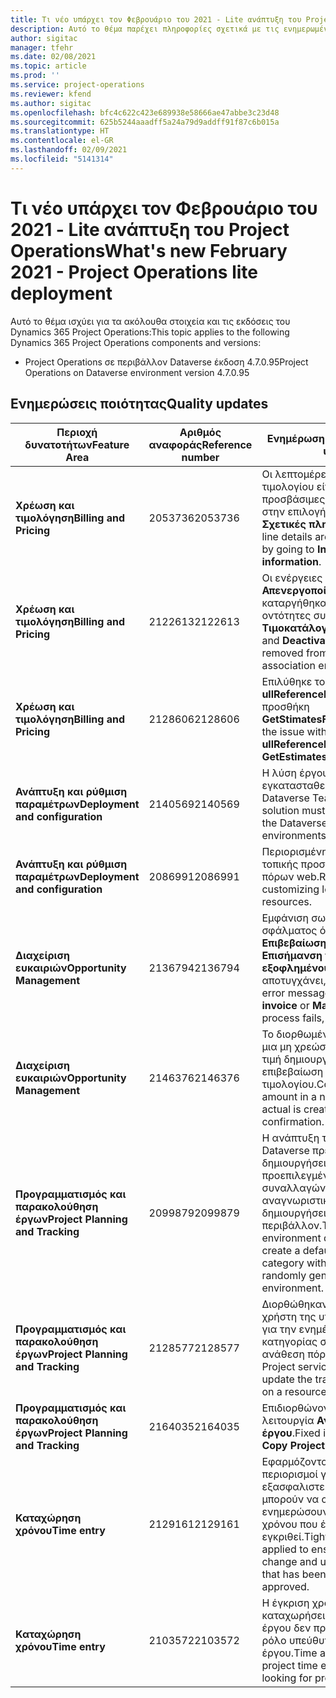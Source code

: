 ```yaml
---
title: Τι νέο υπάρχει τον Φεβρουάριο του 2021 - Lite ανάπτυξη του Project Operations
description: Αυτό το θέμα παρέχει πληροφορίες σχετικά με τις ενημερωμένες εκδόσεις ποιότητας που είναι διαθέσιμες στην έκδοση του Φεβρουαρίου 2021 της lite ανάπτυξης του Project Operations.
author: sigitac
manager: tfehr
ms.date: 02/08/2021
ms.topic: article
ms.prod: ''
ms.service: project-operations
ms.reviewer: kfend
ms.author: sigitac
ms.openlocfilehash: bfc4c622c423e689938e58666ae47abbe3c23d48
ms.sourcegitcommit: 625b5244aaadff5a24a79d9addff91f87c6b015a
ms.translationtype: HT
ms.contentlocale: el-GR
ms.lasthandoff: 02/09/2021
ms.locfileid: "5141314"
---
```

# <a name="whats-new-february-2021---project-operations-lite-deployment"></a><span data-ttu-id="3da02-103">Τι νέο υπάρχει τον Φεβρουάριο του 2021 - Lite ανάπτυξη του Project Operations</span><span class="sxs-lookup"><span data-stu-id="3da02-103">What's new February 2021 - Project Operations lite deployment</span></span>

<span data-ttu-id="3da02-104">Αυτό το θέμα ισχύει για τα ακόλουθα στοιχεία και τις εκδόσεις του Dynamics 365 Project Operations:</span><span class="sxs-lookup"><span data-stu-id="3da02-104">This topic applies to the following Dynamics 365 Project Operations components and versions:</span></span>

  - <span data-ttu-id="3da02-105">Project Operations σε περιβάλλον Dataverse έκδοση 4.7.0.95</span><span class="sxs-lookup"><span data-stu-id="3da02-105">Project Operations on Dataverse environment version 4.7.0.95</span></span>

## <a name="quality-updates"></a><span data-ttu-id="3da02-106">Ενημερώσεις ποιότητας</span><span class="sxs-lookup"><span data-stu-id="3da02-106">Quality updates</span></span>

| <span data-ttu-id="3da02-107">**Περιοχή δυνατοτήτων**</span><span class="sxs-lookup"><span data-stu-id="3da02-107">**Feature Area**</span></span> | <span data-ttu-id="3da02-108">**Αριθμός αναφοράς**</span><span class="sxs-lookup"><span data-stu-id="3da02-108">**Reference number**</span></span> | <span data-ttu-id="3da02-109">**Ενημέρωση ποιότητας**</span><span class="sxs-lookup"><span data-stu-id="3da02-109">**Quality update**</span></span> |
| --- | --- | --- |
| <span data-ttu-id="3da02-110">**Χρέωση και τιμολόγηση**</span><span class="sxs-lookup"><span data-stu-id="3da02-110">**Billing and Pricing**</span></span> | <span data-ttu-id="3da02-111">2053736</span><span class="sxs-lookup"><span data-stu-id="3da02-111">2053736</span></span> | <span data-ttu-id="3da02-112">Οι λεπτομέρειες της γραμμής τιμολογίου είναι πλέον προσβάσιμες μεταβαίνοντας στην επιλογή **Τιμολόγιο** > **Σχετικές πληροφορίες**.</span><span class="sxs-lookup"><span data-stu-id="3da02-112">Invoice line details are now accessible by going to **Invoice** > **Related information**.</span></span> |
| <span data-ttu-id="3da02-113">**Χρέωση και τιμολόγηση**</span><span class="sxs-lookup"><span data-stu-id="3da02-113">**Billing and Pricing**</span></span> | <span data-ttu-id="3da02-114">2122613</span><span class="sxs-lookup"><span data-stu-id="3da02-114">2122613</span></span> | <span data-ttu-id="3da02-115">Οι ενέργειες **Ενεργοποίηση** και **Απενεργοποίηση** καταργήθηκαν από τις οντότητες συσχετισμού **Τιμοκατάλογος**.</span><span class="sxs-lookup"><span data-stu-id="3da02-115">The **Activate** and **Deactivate** actions were removed from the **Price List** association entities.</span></span> |
| <span data-ttu-id="3da02-116">**Χρέωση και τιμολόγηση**</span><span class="sxs-lookup"><span data-stu-id="3da02-116">**Billing and Pricing**</span></span> | <span data-ttu-id="3da02-117">2128606</span><span class="sxs-lookup"><span data-stu-id="3da02-117">2128606</span></span> | <span data-ttu-id="3da02-118">Επιλύθηκε το ζήτημα με το **ullReferenceException** στην προσθήκη **GetStimatesForProject**.</span><span class="sxs-lookup"><span data-stu-id="3da02-118">Resolved the issue with **ullReferenceException** in the **GetEstimatesForProject** plug-in.</span></span> |
| <span data-ttu-id="3da02-119">**Ανάπτυξη και ρύθμιση παραμέτρων**</span><span class="sxs-lookup"><span data-stu-id="3da02-119">**Deployment and configuration**</span></span> | <span data-ttu-id="3da02-120">2140569</span><span class="sxs-lookup"><span data-stu-id="3da02-120">2140569</span></span> | <span data-ttu-id="3da02-121">Η λύση έργου δεν πρέπει να εγκατασταθεί σε περιβάλλοντα Dataverse Teams.</span><span class="sxs-lookup"><span data-stu-id="3da02-121">Project solution must not be installed in the Dataverse Teams environments.</span></span> |
| <span data-ttu-id="3da02-122">**Ανάπτυξη και ρύθμιση παραμέτρων**</span><span class="sxs-lookup"><span data-stu-id="3da02-122">**Deployment and configuration**</span></span> | <span data-ttu-id="3da02-123">2086991</span><span class="sxs-lookup"><span data-stu-id="3da02-123">2086991</span></span> | <span data-ttu-id="3da02-124">Περιορισμένη προσαρμογή της τοπικής προσαρμογής των πόρων web.</span><span class="sxs-lookup"><span data-stu-id="3da02-124">Restricted customizing localization of web resources.</span></span> |
| <span data-ttu-id="3da02-125">**Διαχείριση ευκαιριών**</span><span class="sxs-lookup"><span data-stu-id="3da02-125">**Opportunity Management**</span></span> | <span data-ttu-id="3da02-126">2136794</span><span class="sxs-lookup"><span data-stu-id="3da02-126">2136794</span></span> | <span data-ttu-id="3da02-127">Εμφάνιση σωστού μηνύματος σφάλματος όταν η διαδικασία **Επιβεβαίωση τιμολογίου** ή **Επισήμανση τιμολογίου ως εξοφλημένου** αποτυγχάνει,</span><span class="sxs-lookup"><span data-stu-id="3da02-127">Display correct error message when **Confirm invoice** or **Mark invoice as paid** process fails,</span></span> |
| <span data-ttu-id="3da02-128">**Διαχείριση ευκαιριών**</span><span class="sxs-lookup"><span data-stu-id="3da02-128">**Opportunity Management**</span></span> | <span data-ttu-id="3da02-129">2146376</span><span class="sxs-lookup"><span data-stu-id="3da02-129">2146376</span></span> | <span data-ttu-id="3da02-130">Το διορθωμένο ποσό φόρου σε μια μη χρεώσιμη πραγματική τιμή δημιουργείται από την επιβεβαίωση τιμολογίου.</span><span class="sxs-lookup"><span data-stu-id="3da02-130">Corrected tax amount in a non-chargeable actual is created from invoice confirmation.</span></span> |
| <span data-ttu-id="3da02-131">**Προγραμματισμός και παρακολούθηση έργων**</span><span class="sxs-lookup"><span data-stu-id="3da02-131">**Project Planning and Tracking**</span></span> | <span data-ttu-id="3da02-132">2099879</span><span class="sxs-lookup"><span data-stu-id="3da02-132">2099879</span></span> | <span data-ttu-id="3da02-133">Η ανάπτυξη του περιβάλλοντος Dataverse πρέπει να δημιουργήσει μια προεπιλεγμένη κατηγορία συναλλαγών με στατικό αναγνωριστικό και να μην δημιουργήσει τυχαία μία ανά περιβάλλον.</span><span class="sxs-lookup"><span data-stu-id="3da02-133">The Dataverse environment deployment must create a default transaction category with a static ID and not randomly generate one per environment.</span></span> |
| <span data-ttu-id="3da02-134">**Προγραμματισμός και παρακολούθηση έργων**</span><span class="sxs-lookup"><span data-stu-id="3da02-134">**Project Planning and Tracking**</span></span> | <span data-ttu-id="3da02-135">2128577</span><span class="sxs-lookup"><span data-stu-id="3da02-135">2128577</span></span> | <span data-ttu-id="3da02-136">Διορθώθηκαν τα δικαιώματα χρήστη της υπηρεσίας έργου για την ενημέρωση της κατηγορίας συναλλαγών σε μια ανάθεση πόρου.</span><span class="sxs-lookup"><span data-stu-id="3da02-136">Fixed the Project service user privileges to update the transaction category on a resource assignment.</span></span> |
| <span data-ttu-id="3da02-137">**Προγραμματισμός και παρακολούθηση έργων**</span><span class="sxs-lookup"><span data-stu-id="3da02-137">**Project Planning and Tracking**</span></span> | <span data-ttu-id="3da02-138">2164035</span><span class="sxs-lookup"><span data-stu-id="3da02-138">2164035</span></span> | <span data-ttu-id="3da02-139">Επιδιορθώνονται ζητήματα με τη λειτουργία **Αντιγραφή έργου**.</span><span class="sxs-lookup"><span data-stu-id="3da02-139">Fixed issues with the **Copy Project** function.</span></span> |
| <span data-ttu-id="3da02-140">**Καταχώρηση χρόνου**</span><span class="sxs-lookup"><span data-stu-id="3da02-140">**Time entry**</span></span> | <span data-ttu-id="3da02-141">2129161</span><span class="sxs-lookup"><span data-stu-id="3da02-141">2129161</span></span> | <span data-ttu-id="3da02-142">Εφαρμόζονται αυστηρότεροι περιορισμοί για να εξασφαλιστεί ότι οι χρήστες δεν μπορούν να αλλάξουν και να ενημερώσουν μια καταχώρηση χρόνου που έχει υποβληθεί ή εγκριθεί.</span><span class="sxs-lookup"><span data-stu-id="3da02-142">Tighter restrictions are applied to ensure users can't change and update a time entry that has been submitted or approved.</span></span> |
| <span data-ttu-id="3da02-143">**Καταχώρηση χρόνου**</span><span class="sxs-lookup"><span data-stu-id="3da02-143">**Time entry**</span></span> | <span data-ttu-id="3da02-144">2103572</span><span class="sxs-lookup"><span data-stu-id="3da02-144">2103572</span></span> | <span data-ttu-id="3da02-145">Η έγκριση χρόνου για καταχωρήσεις χρόνου εκτός έργου δεν πρέπει να αναζητά ρόλο υπεύθυνου έγκρισης έργου.</span><span class="sxs-lookup"><span data-stu-id="3da02-145">Time approval for non-project time entries must not be looking for project approver role.</span></span> |
